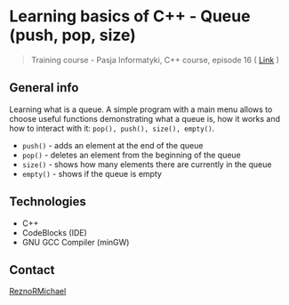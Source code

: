 # Learning basics of C++ - Queue (push, pop, size)
> Training course - Pasja Informatyki, C++ course, episode 16 ( [Link](https://www.youtube.com/watch?v=_V7a1Gwuj5k) )

## General info
Learning what is a queue. A simple program with a main menu allows to choose useful functions demonstrating what a queue is, how it works and how to interact with it: `pop(), push(), size(), empty()`.
* `push()` - adds an element at the end of the queue
* `pop()` - deletes an element from the beginning of the queue
* `size()` - shows how many elements there are currently in the queue
* `empty()` - shows if the queue is empty

## Technologies
* C++
* CodeBlocks (IDE)
* GNU GCC Compiler (minGW)

## Contact
[ReznoRMichael](https://github.com/ReznoRMichael)